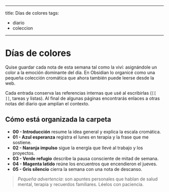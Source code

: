 
---
title: Días de colores
tags:
  - diario
  - coleccion
---

# Días de colores

Quise guardar cada nota de esta semana tal como la viví: asignándole un color a la emoción dominante del día. En Obsidian lo organicé como una pequeña colección cromática que ahora también puede leerse desde la web.

Cada entrada conserva las referencias internas que usé al escribirlas (`[[ ]]`, tareas y listas). Al final de algunas páginas encontrarás enlaces a otras notas del diario que amplían el contexto.

## Cómo está organizada la carpeta
- **00 - Introducción** resume la idea general y explica la escala cromática.
- **01 - Azul esperanza** registra el lunes en terapia y la frase que me sostiene.
- **02 - Naranja impulso** sigue la energía que llevé al trabajo y los proyectos.
- **03 - Verde refugio** describe la pausa consciente de mitad de semana.
- **04 - Magenta latido** reúne los encuentros que encendieron el jueves.
- **05 - Gris silencio** cierra la semana con una nota de descanso.

> _Pequeña advertencia_: son apuntes personales que hablan de salud mental, terapia y recuerdos familiares. Léelos con paciencia.

